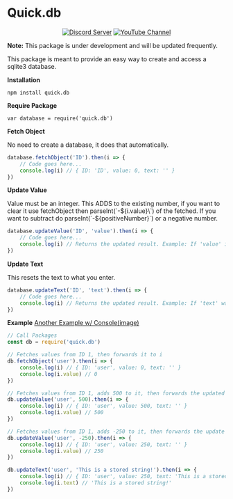 

Quick.db
========


<div align="center">
    <p>
        <a href="https://discord.gg/6mcmDu4"><img src="https://discordapp.com/api/guilds/343572980351107077/embed.png" alt="Discord Server" /></a>
        <a href="http://www.youtube.com/subscription_center?add_user=TrueXPixels"><img src="https://img.shields.io/badge/Subscribe-YouTube-red.svg" alt="YouTube Channel" /></a>       
    </p>
</div>

**Note:** This package is under development and will be updated frequently.

This package is meant to provide an easy way to create and access a sqlite3 database.

**Installation**
```
npm install quick.db
```

**Require Package**
```
var database = require('quick.db')
```


**Fetch Object**

No need to create a database, it does that automatically.
```js
database.fetchObject('ID').then(i => {
    // Code goes here...
    console.log(i) // { ID: 'ID', value: 0, text: '' }
})
```


**Update Value**

Value must be an integer. This ADDS to the existing number, if you want to clear it use fetchObject then 
parseInt(\`-${i.value}\`) of the fetched. If you want to subtract do parseInt(`-${positiveNumber}`) or a negative number.

```js
database.updateValue('ID', 'value').then(i => {
	// Code goes here...
    console.log(i) // Returns the updated result. Example: If 'value' is 250, it would return { ID: 'ID', value: 250, text: '' }
})
```

**Update Text**

This resets the text to what you enter.

```js
database.updateText('ID', 'text').then(i => {
    // Code goes here...
    console.log(i) // Returns the updated result. Example: If 'text' was 'Hello', it would return { ID: 'ID', value: 0, text: 'Hello' }
})
```



**Example** [Another Example w/ Console(image)](https://i.gyazo.com/8ef58aac252fccc46a4c6eceb9505918.png)
```js
// Call Packages
const db = require('quick.db')

// Fetches values from ID 1, then forwards it to i
db.fetchObject('user').then(i => {
    console.log(i) // { ID: 'user', value: 0, text: '' }
    console.log(i.value) // 0
})

// Fetches values from ID 1, adds 500 to it, then forwards the updated result to i
db.updateValue('user', 500).then(i => {
    console.log(i) // { ID: 'user', value: 500, text: '' }
    console.log(i.value) // 500
})

// Fetches values from ID 1, adds -250 to it, then forwards the update result to i
db.updateValue('user', -250).then(i => {
    console.log(i) // { ID: 'user', value: 250, text: '' }
    console.log(i.value) // 250
})

db.updateText('user', 'This is a stored string!').then(i => {
    console.log(i) // { ID: 'user', value: 250, text: 'This is a stored string!' }
    console.log(i.text) // 'This is a stored string!'
})
```
